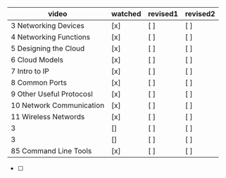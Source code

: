 | video | watched | revised1 | revised2 |
| ----- | ------- | -------- | -------- |
| 3 Networking Devices      | [x] | [ ] | [ ] |
| 4 Networking Functions    | [x] | [ ] | [ ] |
| 5 Designing the Cloud     | [x] | [ ] | [ ] |  
| 6 Cloud Models            | [x] | [ ] | [ ] |
| 7 Intro to IP             | [x] | [ ] | [ ] |
| 8 Common Ports            | [x] | [ ] | [ ] |
| 9 Other Useful Protocosl  | [x] | [ ] | [ ] |
| 10 Network Communication  | [x] | [ ] | [ ] |
| 11 Wireless Networds      | [x] | [ ] | [ ] |
| 3       | [] | [ ] | [ ] |
| 3       | [] | [ ] | [ ] |
| 85 Command Line Tools     | [x] | [ ] | [ ] |

- [ ]
